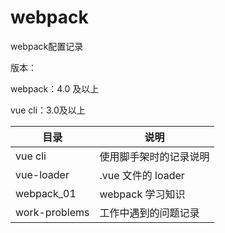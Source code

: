 # webpack
webpack配置记录

版本：

webpack：4.0 及以上

vue cli：3.0及以上

目录 | 说明
---|---
vue cli | 使用脚手架时的记录说明
vue-loader | .vue 文件的 loader
webpack_01 | webpack 学习知识
work-problems | 工作中遇到的问题记录

